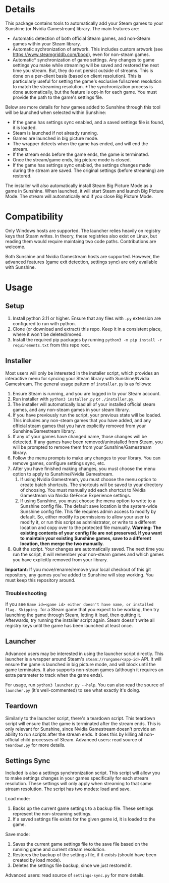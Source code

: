 # Details
This package contains tools to automatically add your Steam games to your Sunshine (or Nvidia Gamestream) library. The main features are:
- Automatic detection of both official Steam games, and non-Steam games within your Steam library.
- Automatic sychronization of artwork. This includes custom artwork (see https://www.steamgriddb.com/boop), even for non-steam games.
- Automatic* synchronization of game settings. Any changes to game settings you make while streaming will be saved and restored the next time you stream. But, they do not persist outside of streams. This is done on a per-client basis (based on client resolution). This is particularly useful for setting the game's exclusive fullscreen resolution to match the streaming resolution. *The synchronization process is done automatically, but the feature is opt-in for each game. You must provide the path to the game's settings file.

Below are more details for how games added to Sunshine through this tool will be launched when selected within Sunshine:
- If the game has settings sync enabled, and a saved settings file is found, it is loaded.
- Steam is launched if not already running.
- Games are launched in big picture mode.
- The wrapper detects when the game has ended, and will end the stream.
- If the stream ends before the game ends, the game is terminated.
- Once the stream/game ends, big picture mode is closed.
- If the game has settings sync enabled, the settings changes made during the stream are saved. The original settings (before streaming) are restored.

The installer will also automatically install Steam Big Picture Mode as a game in Sunshine. When launched, it will start Steam and launch Big Picture Mode. The stream will automatically end if you close Big Picture Mode.

# Compatibility
Only Windows hosts are supported. The launcher relies heavily on registry keys that Steam writes. In theory, these registries also exist on Linux, but reading them would require maintaing two code paths. Contributions are welcome.

Both Sunshine and Nvidia Gamestream hosts are supported. However, the advanced features (game exit detection, settings sync) are only available with Sunshine.

# Usage
## Setup
1. Install python 3.11 or higher. Ensure that any files with `.py` extension are configured to run with python.
2. Clone (or download and extract) this repo. Keep it in a consistent place, where it won't be deleted/moved.
3. Install the required pip packages by running `python3 -m pip install -r requirements.txt` from this repo root.

## Installer
Most users will only be interested in the installer script, which provides an interactive menu for syncing your Steam library with Sunshine/Nvidia Gamestream. The general usage pattern of `installer.py` is as follows:
1. Ensure Steam is running, and you are logged in to your Steam account.
2. Run installer with `python3 installer.py` or `./installer.py`.
3. The installer will automatically load all of your installed official steam games, and any non-steam games in your steam library.
4. If you have previously run the script, your previous state will be loaded. This includes any non-steam games that you have added, and any official steam games that you have explicitly removed from your Sunshine/Gamestream library.
5. If any of your games have changed name, those changes will be detected. If any games have been removed/uninstalled from Steam, you will be prompted to remove them from your Sunshine/Gamestream library.
6. Follow the menu prompts to make any changes to your library. You can remove games, configure settings sync, etc.
7. After you have finished making changes, you must choose the menu option to apply to Sunshine/Nvidia Gamestream.
    1. If using Nvidia Gamestream, you must choose the menu option to create batch shortcuts. The shortcuts will be saved to your directory of choosing. You must manually add each shortcut to Nvidia Gamestream via Nvidia GeForce Experience settings.
    2. If using Sunshine, you must choose the menu option to write to a Sunshine config file. The default save location is the system-wide Sunshine config file. This file requires admin access to modify by default. So, either modify its permissions to allow your user to modify it, or run this script as administrator, or write to a different location and copy over to the protected file manually. **Warning: The existing contents of your config file are not preserved. If you want to maintain your existing Sunshine games, save to a different location, then merge the two manually.**
8. Quit the script. Your changes are automatically saved. The next time you run the script, it will remember your non-steam games and which games you have explicitly removed from your library.

**Important:** If you move/rename/remove your local checkout of this git repository, any games you've added to Sunshine will stop working. You must keep this repository around.

### Troubleshooting
If you see `Game id=<game id> either doesn't have name, or installed flag. Skipping.` for a Steam game that you expect to be working, then try launching the game through Steam, letting it load, then quitting it. Afterwards, try running the installer script again. Steam doesn't write all registry keys until the game has been launched at least once.

## Launcher
Advanced users may be interested in using the launcher script directly. This launcher is a wrapper around Steam's `steam://rungame/<app-id>` API. It will ensure the game is launched in big picture mode, and will block until the game terminates. It also supports non-steam games (although it requires an extra parameter to track when the game ends).

For usage, run `python3 launcher.py --help`. You can also read the source of `launcher.py` (it's well-commented) to see what exactly it's doing.

## Teardown
Similarly to the launcher script, there's a teardown script. This teardown script will ensure that the game is terminated after the stream ends. This is only relevant for Sunshine, since Nvidia Gamestream doesn't provide an ability to run scripts after the stream ends. It does this by killing all non-official child processes of Steam. Advanced users: read source of `teardown.py` for more details.

## Settings Sync
Included is also a settings synchronization script. This script will allow you to make settings changes in your games specifically for each stream resolution. These settings will only apply when streaming to that same stream resolution. The script has two modes: load and save.

Load mode:
1. Backs up the current game settings to a backup file. These settings represent the non-streaming settings.
2. If a saved settings file exists for the given game id, it is loaded to the game.

Save mode:
1. Saves the current game settings file to the save file based on the running game and current stream resolution.
2. Restores the backup of the settings file, if it exists (should have been created by load mode).
3. Deletes the settings file backup, since we just restored it.

Advanced users: read source of `settings-sync.py` for more details.
